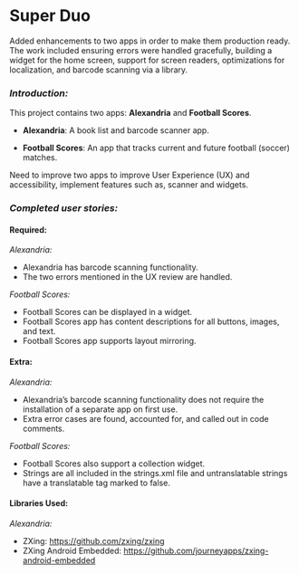 Super Duo
=============

Added enhancements to two apps in order to make them production ready. The work included ensuring errors were handled gracefully, building a widget for the home screen, support for screen readers, optimizations for localization, and barcode scanning via a library.

### **_Introduction:_**

This project contains two apps: **Alexandria** and **Football Scores**.

* **Alexandria**: A book list and barcode scanner app.

* **Football Scores**: An app that tracks current and future football (soccer) matches.

Need to improve two apps to improve User Experience (UX) and accessibility, implement features such as, scanner and widgets.


### **_Completed user stories:_**

#### Required:

_Alexandria:_

* Alexandria has barcode scanning functionality.
* The two errors mentioned in the UX review are handled.

_Football Scores:_

* Football Scores can be displayed in a widget.
* Football Scores app has content descriptions for all buttons, images, and text.
* Football Scores app supports layout mirroring.

#### Extra:

_Alexandria:_

* Alexandria’s barcode scanning functionality does not require the installation of a separate app on first use.
* Extra error cases are found, accounted for, and called out in code comments.

_Football Scores:_

* Football Scores also support a collection widget.
* Strings are all included in the strings.xml file and untranslatable strings have a translatable tag marked to false.

#### Libraries Used:

_Alexandria:_
* ZXing: https://github.com/zxing/zxing
* ZXing Android Embedded: https://github.com/journeyapps/zxing-android-embedded
